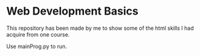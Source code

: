 # Web Development Basics

This repository has been made by me to show some of the html skills I had acquire from one course.

Use mainProg.py to run.

